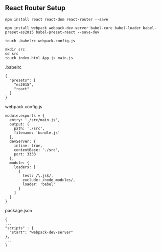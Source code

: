 ## React Router Setup ##

```
npm install react react-dom react-router --save
```

```
npm install webpack webpack-dev-server babel-core babel-loader babel-preset-es2015 babel-preset-react --save-dev
```

```
touch .babelrc webpack.config.js
```

```
mkdir src
cd src
touch index.html App.js main.js
```

.babelrc
```
{
  "presets": [
    "es2015",
    "react"
  ]
}
```

webpack.config.js
```
module.exports = {
  entry: './src/main.js',
  output: {
    path: './src',
    filename: 'bundle.js'
  },
  devServer: {
    inline: true,
    contentBase: './src',
    port: 3333
  },
  module: {
    loaders: [
      {
        test: /\.js$/,
        exclude: /node_modules/,
        loader: 'babel'
      }
    ]
  }
}
```

package.json
```
{
...
"scripts" : {
  "start": "webpack-dev-server"
},
...
}
```
